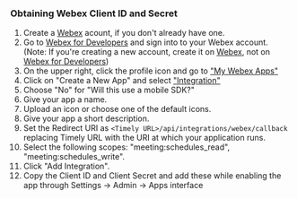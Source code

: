 ### Obtaining Webex Client ID and Secret

1. Create a [Webex](https://www.webex.com/) acount, if you don't already have one.
2. Go to [Webex for Developers](https://developer.webex.com/) and sign into to your Webex account. (Note: If you're creating a new account, create it on [Webex](https://www.webex.com/), not on [Webex for Developers](https://developer.webex.com/))
3. On the upper right, click the profile icon and go to ["My Webex Apps"](https://developer.webex.com/my-apps)
4. Click on "Create a New App" and select ["Integration"](https://developer.webex.com/my-apps/new/integration)
5. Choose "No" for "Will this use a mobile SDK?"
6. Give your app a name.
7. Upload an icon or choose one of the default icons.
8. Give your app a short description.
9. Set the Redirect URI as `<Timely URL>/api/integrations/webex/callback` replacing Timely URL with the URI at which your application runs.
10. Select the following scopes: "meeting:schedules_read", "meeting:schedules_write".
11. Click "Add Integration".
12. Copy the Client ID and Client Secret and add these while enabling the app through Settings -> Admin -> Apps interface
